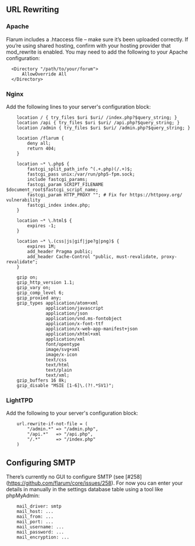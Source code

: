 ## URL Rewriting

### Apache

Flarum includes a .htaccess file – make sure it’s been uploaded correctly. If you’re using shared hosting, confirm with your hosting provider that mod_rewrite is enabled. You may need to add the following to your Apache configuration:

```
  <Directory "/path/to/your/forum">
      AllowOverride All
  </Directory>
```

### Nginx

Add the following lines to your server's configuration block:

```
    location / { try_files $uri $uri/ /index.php?$query_string; }
    location /api { try_files $uri $uri/ /api.php?$query_string; }
    location /admin { try_files $uri $uri/ /admin.php?$query_string; }

    location /flarum {
        deny all;
        return 404;
    }

    location ~* \.php$ {
        fastcgi_split_path_info ^(.+.php)(/.+)$;
        fastcgi_pass unix:/var/run/php5-fpm.sock;
        include fastcgi_params;
        fastcgi_param SCRIPT_FILENAME $document_root$fastcgi_script_name;
        fastcgi_param HTTP_PROXY ""; # Fix for https://httpoxy.org/ vulnerability
        fastcgi_index index.php;
    }
    
    location ~* \.html$ {
        expires -1;
    }

    location ~* \.(css|js|gif|jpe?g|png)$ {
        expires 1M;
        add_header Pragma public;
        add_header Cache-Control "public, must-revalidate, proxy-revalidate";
    }

    gzip on;
    gzip_http_version 1.1;
    gzip_vary on;
    gzip_comp_level 6;
    gzip_proxied any;
    gzip_types application/atom+xml
               application/javascript
               application/json
               application/vnd.ms-fontobject
               application/x-font-ttf
               application/x-web-app-manifest+json
               application/xhtml+xml
               application/xml
               font/opentype
               image/svg+xml
               image/x-icon
               text/css
               text/html
               text/plain
               text/xml;
    gzip_buffers 16 8k;
    gzip_disable "MSIE [1-6]\.(?!.*SV1)";
  ```

### LightTPD

Add the following to your server's configuration block:

```
    url.rewrite-if-not-file = (
        "/admin.*" => "/admin.php",
        "/api.*"   => "/api.php",
        "/.*"      => "/index.php"
    )
```
## Configuring SMTP

There’s currently no GUI to configure SMTP (see [#258] (https://github.com/flarum/core/issues/258). For now you can enter your details in manually in the settings database table using a tool like phpMyAdmin:

```
    mail_driver: smtp
    mail_host: ...
    mail_from: ...
    mail_port: ...
    mail_username: ...
    mail_password: ...
    mail_encryption: ...
```

